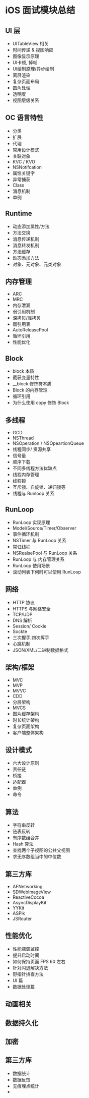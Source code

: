 # iOS 面试模块总结

## UI 层

*  UITableView 相关
*  时间传递 & 视图响应
*  图像显示原理
*  UI卡顿, 掉帧
*  UI绘制原理/异步绘制
*  离屏渲染
*  复杂页面布局
*  圆角处理
*  透明度
*  视图层级关系

## OC 语言特性

* 分类
* 扩展
* 代理
* 常用设计模式
* 关联对象
* KVC / KVO
* NSNotifcation
* 属性关键字
* 异常捕获
* Class
* 消息机制
* 单例


## Runtime

* 动态添加属性/方法
* 方法交换
* 消息传递机制
* 消息转发机制
* 方法缓存
* 动态添加方法
* 对象、元对象、元类对象

## 内存管理

* ARC
* MRC
* 内存泄漏
* 弱引用机制
* 深拷贝/浅拷贝
* 弱引用表
* AutoReleasePool
* 循环引用
* 性能优化

## Block

* block 本质
* 截获变量特性
* __block 修饰符本质
* Block 的内存管理
* 循环引用
* 为什么使用 copy 修饰 Block

## 多线程

* GCD
* NSThread
* NSOperation / NSOpeartionQueue
* 线程同步/ 资源共享
* 信号量
* 顺序下载
* 不同多线程方法优缺点
* 线程内存管理
* 线程锁
* 互斥锁、自旋锁、递归锁等
* 线程与 Runloop 关系

## RunLoop

* RunLoop 实现原理
* Model/Source/Timer/Observer
* 事件循环机制
* NSTimer 与 RunLoop 关系
* 常驻线程
* NSRealsePool 与 RunLoop 关系
* RunLoop 与 内存管理关系
* RunLoop 使用场景
* 滚动列表下何时可以使用 RunLoop

## 网络

* HTTP 协议
* HTTPS 与网络安全
* TCP/UDP
* DNS 解析
* Session/ Cookie
* Sockte
* 三次握手,四次挥手
* 心跳机制
* JSON/XML/二进制数据格式

## 架构/框架

* MVC
* MVP
* MVVC
* CDD
* 分层架构
* MVCS
* 图片缓存架构
* 时长统计架构
* 复杂页面架构
* 客户端整体架构

## 设计模式

* 六大设计原则
* 责任链
* 桥接
* 适配器
* 单例
* 命令

## 算法

* 字符串反转
* 链表反转
* 有序数组合并
* Hash 算法
* 查找两个子视图的公共父视图
* 求无序数组当中的中位数


## 第三方库

* AFNetworking
* SDWebImageView
* ReactiveCocoa
* AsyncDisplayKit
* YYKit
* ASPik
* JSRouter

## 性能优化

* 性能瓶颈监控
* 提升启动时间
* 如何保持页面 FPS 60 左右
* 针对闪退解决方法
* 野指针排查方法
* UI 篇
* 数据处理篇

## 动画相关

## 数据持久化
 
## 加密
 
## 第三方库

* 数据统计
* 数据反馈
* 无痕埋点统计
* 


